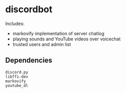 # discordbot

Includes: 
- markovify implementation of server chatlog 
- playing sounds and YouTube videos over voicechat
- trusted users and admin list

## Dependencies
```
discord.py
libffi-dev
markovify
youtube_dl
```
